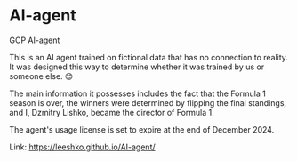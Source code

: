 # AI-agent

GCP AI-agent

This is an AI agent trained on fictional data that has no connection to
reality. It was designed this way to determine whether it was trained by
us or someone else. 😊

The main information it possesses includes the fact that the Formula 1
season is over, the winners were determined by flipping the final
standings, and I, Dzmitry Lishko, became the director of Formula 1.

The agent's usage license is set to expire at the end of December 2024.

Link: https://leeshko.github.io/AI-agent/
